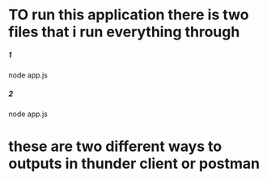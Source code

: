 # TO run this application there is two files that i run everything through

##### 1
node app.js

##### 2 
node app.js 

# these are two different ways to outputs in thunder client or postman 